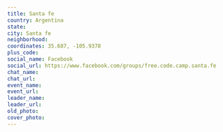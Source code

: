 ```yaml
---
title: Santa fe
country: Argentina
state: 
city: Santa fe
neighborhood: 
coordinates: 35.687, -105.9378
plus_code:
social_name: Facebook
social_url: https://www.facebook.com/groups/free.code.camp.santa.fe
chat_name:
chat_url:
event_name:
event_url:
leader_name:
leader_url:
old_photo: 
cover_photo:
---
```


